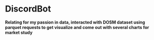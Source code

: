 # DiscordBot

**Relating for my passion in data, interacted with DOSM dataset using parquet requests to get visualize and come out with several charts for market study**




